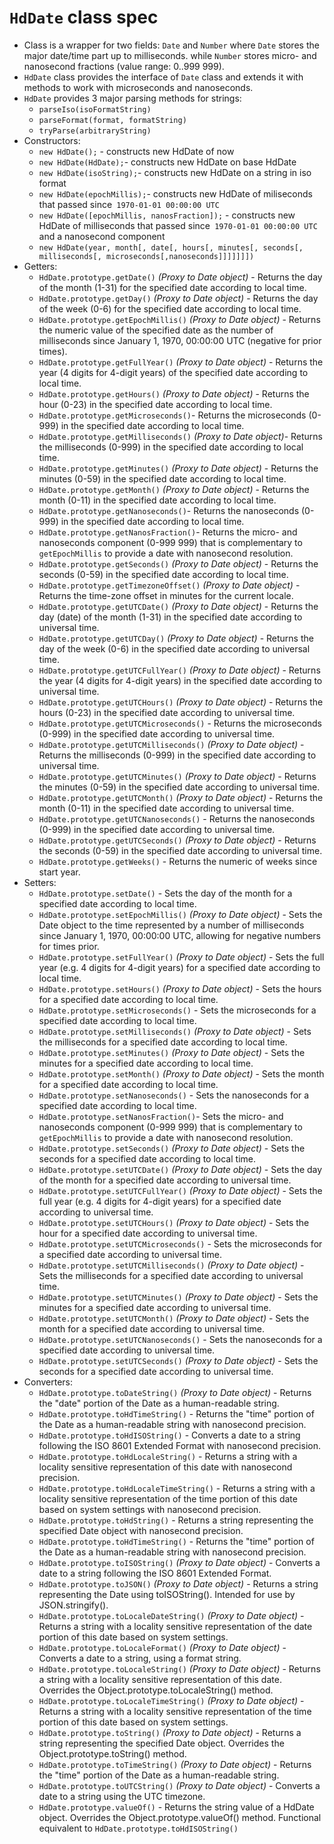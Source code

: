 # `HdDate` class spec
* Class is a wrapper for two fields: `Date` and `Number` where `Date` stores the major date/time part up to milliseconds. while `Number` stores micro- and nanosecond fractions (value range: 0..999 999).
* `HdDate` class provides the interface of `Date` class and extends it with methods to work with microseconds and nanoseconds.
* `HdDate` provides 3 major parsing methods for strings:
  - `parseIso(isoFormatString)`
  - `parseFormat(format, formatString)`
  - `tryParse(arbitraryString)`
* Constructors:
  - `new HdDate();` - constructs new HdDate of now
  - `new HdDate(HdDate);`- constructs new HdDate on base HdDate
  - `new HdDate(isoString);`- constructs new HdDate on a string in iso format
  - `new HdDate(epochMillis);`- constructs new HdDate of miliseconds that passed since` 1970-01-01 00:00:00 UTC`
  - `new HdDate([epochMillis, nanosFraction]);` - constructs new HdDate of milliseconds that passed since` 1970-01-01 00:00:00 UTC` and a nanosecond component
  - `new HdDate(year, month[, date[, hours[, minutes[, seconds[, milliseconds[, microseconds[,nanoseconds]]]]]]])`
* Getters:
  - `HdDate.prototype.getDate()` *(Proxy to Date object)* - Returns the day of the month (1-31) for the specified date according to local time.
  - `HdDate.prototype.getDay()` *(Proxy to Date object)* - Returns the day of the week (0-6) for the specified date according to local time.
  - `HdDate.prototype.getEpochMillis()` *(Proxy to Date object)* - Returns the numeric value of the specified date as the number of milliseconds since January 1, 1970, 00:00:00 UTC (negative for prior times).
  - `HdDate.prototype.getFullYear()` *(Proxy to Date object)* - Returns the year (4 digits for 4-digit years) of the specified date according to local time.
  - `HdDate.prototype.getHours()` *(Proxy to Date object)* - Returns the hour (0-23) in the specified date according to local time.
  - `HdDate.prototype.getMicroseconds()`- Returns the microseconds (0-999) in the specified date according to local time.
  - `HdDate.prototype.getMilliseconds()` *(Proxy to Date object)*- Returns the milliseconds (0-999) in the specified date according to local time.
  - `HdDate.prototype.getMinutes()` *(Proxy to Date object)* - Returns the minutes (0-59) in the specified date according to local time.
  - `HdDate.prototype.getMonth()` *(Proxy to Date object)* - Returns the month (0-11) in the specified date according to local time.
  - `HdDate.prototype.getNanoseconds()`- Returns the nanoseconds (0-999) in the specified date according to local time.
  - `HdDate.prototype.getNanosFraction()`- Returns the micro- and nanoseconds component (0-999 999) that is complementary to `getEpochMillis` to provide a date with nanosecond resolution.
  - `HdDate.prototype.getSeconds()` *(Proxy to Date object)* - Returns the seconds (0-59) in the specified date according to local time.
  - `HdDate.prototype.getTimezoneOffset()` *(Proxy to Date object)* - Returns the time-zone offset in minutes for the current locale.
  - `HdDate.prototype.getUTCDate()` *(Proxy to Date object)* - Returns the day (date) of the month (1-31) in the specified date according to universal time.
  - `HdDate.prototype.getUTCDay()` *(Proxy to Date object)* - Returns the day of the week (0-6) in the specified date according to universal time.
  - `HdDate.prototype.getUTCFullYear()` *(Proxy to Date object)* - Returns the year (4 digits for 4-digit years) in the specified date according to universal time.
  - `HdDate.prototype.getUTCHours()` *(Proxy to Date object)* - Returns the hours (0-23) in the specified date according to universal time.
  - `HdDate.prototype.getUTCMicroseconds()` - Returns the microseconds (0-999) in the specified date according to universal time.
  - `HdDate.prototype.getUTCMilliseconds()` *(Proxy to Date object)* - Returns the milliseconds (0-999) in the specified date according to universal time.
  - `HdDate.prototype.getUTCMinutes()` *(Proxy to Date object)* - Returns the minutes (0-59) in the specified date according to universal time.
  - `HdDate.prototype.getUTCMonth()` *(Proxy to Date object)* - Returns the month (0-11) in the specified date according to universal time.
  - `HdDate.prototype.getUTCNanoseconds()` - Returns the nanoseconds (0-999) in the specified date according to universal time.
  - `HdDate.prototype.getUTCSeconds()` *(Proxy to Date object)* - Returns the seconds (0-59) in the specified date according to universal time.
  - `HdDate.prototype.getWeeks()` - Returns the numeric of weeks since start year.
* Setters:
  - `HdDate.prototype.setDate()` - Sets the day of the month for a specified date according to local time.
  - `HdDate.prototype.setEpochMillis()` *(Proxy to Date object)* - Sets the Date object to the time represented by a number of milliseconds since January 1, 1970, 00:00:00 UTC, allowing for negative numbers for times prior.
  - `HdDate.prototype.setFullYear()` *(Proxy to Date object)* - Sets the full year (e.g. 4 digits for 4-digit years) for a specified date according to local time.
  - `HdDate.prototype.setHours()` *(Proxy to Date object)* - Sets the hours for a specified date according to local time.
  - `HdDate.prototype.setMicroseconds()` - Sets the microseconds for a specified date according to local time.
  - `HdDate.prototype.setMilliseconds()` *(Proxy to Date object)* - Sets the milliseconds for a specified date according to local time.
  - `HdDate.prototype.setMinutes()` *(Proxy to Date object)* - Sets the minutes for a specified date according to local time.
  - `HdDate.prototype.setMonth()` *(Proxy to Date object)* - Sets the month for a specified date according to local time.
  - `HdDate.prototype.setNanoseconds()` - Sets the nanoseconds for a specified date according to local time.
  - `HdDate.prototype.setNanosFraction()`- Sets the micro- and nanoseconds component (0-999 999) that is complementary to `getEpochMillis` to provide a date with nanosecond resolution.
  - `HdDate.prototype.setSeconds()` *(Proxy to Date object)* - Sets the seconds for a specified date according to local time.
  - `HdDate.prototype.setUTCDate()` *(Proxy to Date object)* - Sets the day of the month for a specified date according to universal time.
  - `HdDate.prototype.setUTCFullYear()` *(Proxy to Date object)* - Sets the full year (e.g. 4 digits for 4-digit years) for a specified date according to universal time.
  - `HdDate.prototype.setUTCHours()` *(Proxy to Date object)* - Sets the hour for a specified date according to universal time.
  - `HdDate.prototype.setUTCMicroseconds()` - Sets the microseconds for a specified date according to universal time.
  - `HdDate.prototype.setUTCMilliseconds()` *(Proxy to Date object)* - Sets the milliseconds for a specified date according to universal time.
  - `HdDate.prototype.setUTCMinutes()` *(Proxy to Date object)* - Sets the minutes for a specified date according to universal time.
  - `HdDate.prototype.setUTCMonth()` *(Proxy to Date object)* - Sets the month for a specified date according to universal time.
  - `HdDate.prototype.setUTCNanoseconds()` - Sets the nanoseconds for a specified date according to universal time.
  - `HdDate.prototype.setUTCSeconds()` *(Proxy to Date object)* - Sets the seconds for a specified date according to universal time.
* Converters:
  - `HdDate.prototype.toDateString()` *(Proxy to Date object)* - Returns the "date" portion of the Date as a human-readable string.
  - `HdDate.prototype.toHdTimeString()` - Returns the "time" portion of the Date as a human-readable string with nanosecond precision.
  - `HdDate.prototype.toHdISOString()` - Converts a date to a string following the ISO 8601 Extended Format with nanosecond precision.
  - `HdDate.prototype.toHdLocaleString()` - Returns a string with a locality sensitive representation of this date with nanosecond precision.
  - `HdDate.prototype.toHdLocaleTimeString()` - Returns a string with a locality sensitive representation of the time portion of this date based on system settings with nanosecond precision.
  - `HdDate.prototype.toHdString()` - Returns a string representing the specified Date object with nanosecond precision.
  - `HdDate.prototype.toHdTimeString()` - Returns the "time" portion of the Date as a human-readable string with nanosecond precision.
  - `HdDate.prototype.toISOString()` *(Proxy to Date object)* - Converts a date to a string following the ISO 8601 Extended Format.
  - `HdDate.prototype.toJSON()` *(Proxy to Date object)* - Returns a string representing the Date using toISOString(). Intended for use by JSON.stringify().
  - `HdDate.prototype.toLocaleDateString()` *(Proxy to Date object)* - Returns a string with a locality sensitive representation of the date portion of this date based on system settings.
  - `HdDate.prototype.toLocaleFormat()` *(Proxy to Date object)* - Converts a date to a string, using a format string.
  - `HdDate.prototype.toLocaleString()` *(Proxy to Date object)* - Returns a string with a locality sensitive representation of this date. Overrides the Object.prototype.toLocaleString() method.
  - `HdDate.prototype.toLocaleTimeString()` *(Proxy to Date object)* - Returns a string with a locality sensitive representation of the time portion of this date based on system settings.
  - `HdDate.prototype.toString()` *(Proxy to Date object)* - Returns a string representing the specified Date object. Overrides the Object.prototype.toString() method.
  - `HdDate.prototype.toTimeString()` *(Proxy to Date object)* - Returns the "time" portion of the Date as a human-readable string.
  - `HdDate.prototype.toUTCString()` *(Proxy to Date object)* - Converts a date to a string using the UTC timezone.
  - `HdDate.prototype.valueOf()` - Returns the string value of a HdDate object. Overrides the Object.prototype.valueOf() method. Functional equivalent to `HdDate.prototype.toHdISOString()`
